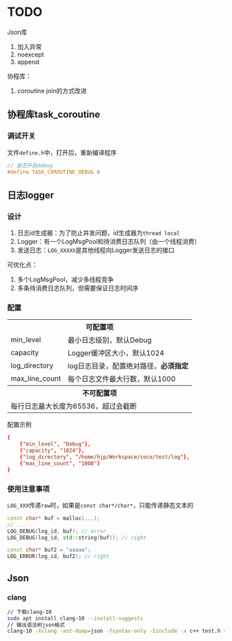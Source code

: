 # TODO

Json库
1. 加入异常
2. noexcept
3. append

协程库：
1. coroutine join的方式改进

## 协程库task_coroutine

### 调试开关

文件`define.h`中，打开后，重新编译程序

```c++
// 是否开启debug
#define TASK_COROUTINE_DEBUG 0
```

## 日志logger

### 设计

1. 日志id生成器：为了防止并发问题，id生成器为`thread local`
2. Logger：有一个LogMsgPool和待消费日志队列（由一个线程消费）
3. 发送日志：`LOG_XXXXX`是其他线程向Logger发送日志的接口

可优化点：
1. 多个LogMsgPool，减少多线程竞争
2. 多条待消费日志队列，但需要保证日志时间序

### 配置

<table>
    <tr>
        <th colspan = 2>可配置项</th>
    </tr>
    <tr>
        <td>min_level</td>
        <td>最小日志级别，默认Debug</td>
    </tr>
    <tr>
        <td>capacity</td>
        <td>Logger缓冲区大小，默认1024</td>
    </tr>
    <tr>
        <td>log_directory</td>
        <td>log日志目录，配置绝对路径，<b>必须指定</b></td>
    </tr>
    <tr>
        <td>max_line_count</td>
        <td>每个日志文件最大行数，默认1000</td>
    </tr>
    <tr>
        <th colspan = 2>不可配置项</th>
    </tr>
    <tr>
        <td colspan = 2>每行日志最大长度为65536，超过会截断</td>
    </tr>
</table>

配置示例

```conf
{
    {"min_level", "Debug"},
    {"capacity", "1024"},
    {"log_directory", "/home/hjp/Workspace/coco/test/log"},
    {"max_line_count", "1000"}
}
```

### 使用注意事项

`LOG_XXX`传递`raw`时，如果是`const char*/char*`，只能传递静态文本的
```c++
const char* buf = malloc(...); 
// ...
LOG_DEBUG(log_id, buf); // error
LOG_DEBUG(log_id, std::string(buf)); // right

const char* buf2 = "aaaaa";
LOG_ERROR(log_id, buf2); // right
```

## Json

### clang

```bash
// 下载clang-10
sudo apt install clang-10 --install-suggests
// 输出语法树json格式
clang-10 -Xclang -ast-dump=json -fsyntax-only -Iinclude -x c++ test.h > out.json
```